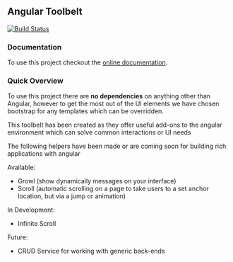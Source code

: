## Angular Toolbelt
[![Build Status](https://travis-ci.org/sysen-limited/angular-toolbelt.svg?branch=master)](https://travis-ci.org/sysen-limited/angular-toolbelt)

### Documentation

To use this project checkout the [online documentation](http://angular-toolbelt.herokuapp.com).

### Quick Overview

To use this project there are **no dependencies** on anything other than Angular, however to get the most out of the UI elements we have chosen bootstrap for any templates which can be overridden.

This toolbelt has been created as they offer useful add-ons to the angular environment which can solve common interactions or UI needs

The following helpers have been made or are coming soon for building rich applications with angular

Available:
- Growl (show dynamically messages on your interface)
- Scroll (automatic scrolling on a page to take users to a set anchor location, but via a jump or animation)

In Development:
- Infinite Scroll

Future:
- CRUD Service for working with generic back-ends